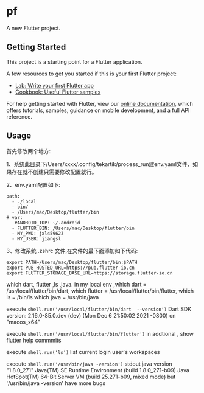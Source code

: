 # pf

A new Flutter project.

## Getting Started

This project is a starting point for a Flutter application.

A few resources to get you started if this is your first Flutter project:

- [Lab: Write your first Flutter app](https://flutter.dev/docs/get-started/codelab)
- [Cookbook: Useful Flutter samples](https://flutter.dev/docs/cookbook)

For help getting started with Flutter, view our
[online documentation](https://flutter.dev/docs), which offers tutorials,
samples, guidance on mobile development, and a full API reference.

## Usage 

首先修改两个地方:

1、系统此目录下/Users/xxxx/.config/tekartik/process_run建env.yaml文件，如果存在就不创建只需要修改配置就行。

2、env.yaml配置如下:
```
path:
  - ./local
  - bin/
  - /Users/mac/Desktop/flutter/bin
# var:
   #ANDROID_TOP: ~/.android
  - FLUTTER_BIN: /Users/mac/Desktop/flutter/bin
  - MY_PWD: jxl459623
  - MY_USER: jiangsl
  ```

3、修改系统 .zshrc 文件,在文件的最下面添加如下代码:
```
export PATH=/Users/mac/Desktop/flutter/bin:$PATH
export PUB_HOSTED_URL=https://pub.flutter-io.cn
export FLUTTER_STORAGE_BASE_URL=https://storage.flutter-io.cn
```

which dart, flutter ,ls ,java.
in my local env ,which dart = /usr/local/flutter/bin/dart,
which flutter = /usr/local/flutter/bin/flutter,
which ls = /bin/ls
which java = /usr/bin/java

execute `shell.run('/usr/local/flutter/bin/dart  --version')`
Dart SDK version: 2.16.0-85.0.dev (dev) (Mon Dec 6 21:50:02 2021 -0800) on "macos_x64"
    
execute `shell.run('/usr/local/flutter/bin/flutter')`
in addtional , show flutter help commmits
    
execute `shell.run('ls')` 
list current login user`s  workspaces

execute `shell.run('/usr/bin/java -version')`
stdout java version "1.8.0_271"
Java(TM) SE Runtime Environment (build 1.8.0_271-b09)    Java HotSpot(TM) 64-Bit Server VM (build 25.271-b09, mixed mode)
but '/usr/bin/java -version' have more bugs 